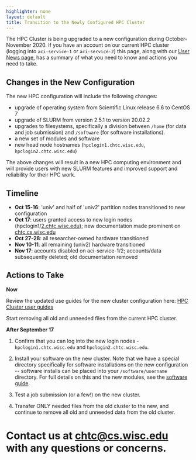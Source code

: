 ```yaml
---
highlighter: none
layout: default
title: Transition to the Newly Configured HPC Cluster
---
```


The HPC Cluster is being upgraded to a new configuration during October-November 2020. 
If you have an account on our current HPC cluster (logging into `aci-service-1` or 
`aci-service-2`) this page, along with our [User News page](/user-news), has 
a summary of what you need to know and actions you need to take. 

## Changes in the New Configuration

The new HPC configuration will include the following changes:
- upgrade of operating system from Scientific Linux release 6.6 to CentOS 7
- upgrade of SLURM from version 2.5.1 to version 20.02.2
- upgrades to filesystems, specifically a division between `/home` (for data and job 
submission) and `/software` (for software installations). 
- a new set of modules and software
- new head node hostnames (`hpclogin1.chtc.wisc.edu`, `hpclogin2.chtc.wisc.edu`)

The above changes will result in a new HPC computing environment
and will provide users with new SLURM features and improved support and reliability
for their HPC work.

## Timeline 

-   **Oct 15-16**: 'univ' and half of 'univ2' partition nodes transitioned to new configuration
-   **Oct 17**: users granted access to new login nodes (hpclogin1/[2.chtc.wisc.edu](http://2.chtc.wisc.edu)); new documentation made prominent on [chtc.cs.wisc.edu](http://chtc.cs.wisc.edu)
-   **Oct 27-28**: all researcher-owned hardware transitioned
-   **Nov 10-11**: all remaining (univ2) hardware transitioned
-   **Nov 17**: accounts disabled on aci-service-1/2; accounts/data subsequently deleted; old documentation removed

## Actions to Take

**Now**

Review the updated use guides for the new cluster configuration here: [HPC Cluster user guides](/hpc-overview)

Start removing all old and unneeded files from the current HPC cluster. 

**After September 17**

1. Confirm that you can log into the new login nodes - `hpclogin1.chtc.wisc.edu` and
`hpclogin2.chtc.wisc.edu`. 

2. Install your software on the new cluster. Note that we have a special directory 
specifically for software installations on the new configuration -- software installs 
can be placed into your `/software/username` directory. For full details on this and 
the new modules, see the [software guide](/hpc-software). 

3. Test a job submission (or a few!) on the new cluster. 

4. Transfer ONLY needed files from the old cluster to the new, and continue to remove 
all old and unneeded data from the old cluster. 

# Contact us at chtc@cs.wisc.edu with any questions or concerns.



